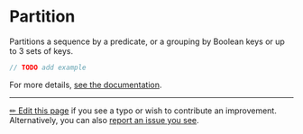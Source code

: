 # Partition

Partitions a sequence by a predicate, or a grouping by Boolean keys or up to 3
sets of keys.

```c# --destination-file ../code/Program.cs --region statements --project ../code/TryMoreLinq.csproj
// TODO add example
```

For more details, [see the documentation][doc].

---

[&#x270F; Edit this page][edit] if you see a typo or wish to contribute an
improvement. Alternatively, you can also [report an issue you see][issue].


[edit]: https://github.com/morelinq/try/edit/master/partition.md
[issue]: https://github.com/morelinq/try/issues/new?title=Partition
[doc]: https://morelinq.github.io/3.1/ref/api/html/Overload_MoreLinq_MoreEnumerable_Partition.htm
